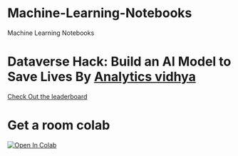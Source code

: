 # Machine-Learning-Notebooks
Machine Learning Notebooks
# Dataverse Hack: Build an AI Model to Save Lives By [Analytics vidhya](https://datahack.analyticsvidhya.com/contest/dataverse-hack)
[Check Out the leaderboard](https://datahack.analyticsvidhya.com/contest/dataverse-hack/#LeaderBoard)
# Get a room colab

[![Open In Colab](https://colab.research.google.com/assets/colab-badge.svg)](https://colab.research.google.com/drive/1lPvIk1ibjEFiSjXNCoBwWGOtH76rd9If?usp=sharing)
